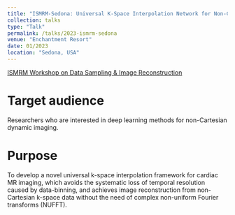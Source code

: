 ```yaml
---
title: "ISMRM-Sedona: Universal K-Space Interpolation Network for Non-Cartesian CINE Imaging"
collection: talks
type: "Talk"
permalink: /talks/2023-ismrm-sedona
venue: "Enchantment Resort"
date: 01/2023
location: "Sedona, USA"
---
```


[ISMRM Workshop on
Data Sampling & Image Reconstruction](https://www.ismrm.org/workshops/2023/Data/)

Target audience
=====
Researchers who are interested in deep learning methods for non-Cartesian dynamic imaging.

Purpose 
=====
To develop a novel universal k-space interpolation framework for cardiac MR imaging, which avoids the systematic loss of temporal resolution caused by data-binning, and achieves image reconstruction from non-Cartesian k-space data without the need of complex non-uniform Fourier transforms (NUFFT).

